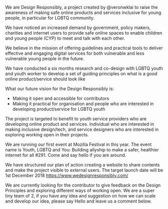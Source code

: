 We are Design Responsibly, a project created by @veronwklai to raise the awareness of making safe online products and services inclusive for young people, in particular for LGBTQ community. 

We have noticed an increased demand by government, policy makers, charities and internet users to provide safe online spaces to enable children and young people (CYP) to meet and talk with each other. 

We believe in the mission of offering guidelines and practical tools to deliver effective and engaging digital services for both vulnerable and less vulnerable young people in the future.

We have conducted a six months research and co-design with LGBTQ youth and youth worker to develop a set of guiding principles on what is a good online product/service should look like

What our future vision for the Design Responsibly is:

- Making it open and accessible for contributors
- Making it practical for organisation and people who are interested in developing product/service for LGBTQ youth

The project is targeted to benefit to youth service providers who are developing online product and services. Individual who are interested in making inclusive design/tech, and service designers who are interested in exploring working open in their projects. 

We are running our first event at Mozilla Festival in this year. The event name is Youth, LGBTQ and You: Building allyship to make a safer, healthier internet for all #291. Come and say hello if you are around.

We have structured our plan of action creating a website to share contents and make the project visible to external users. The target launch date will be 1st December 2018  https://www.wedesignresponsibly.com/

We are currently looking for the contributor to give feedback on the Design Principles and exploring different ways of working open. We are a super tiny team of 2, if you have any idea and suggestion on how we can scale and develop our idea, please say Hello and leave us a comment below. 

 
